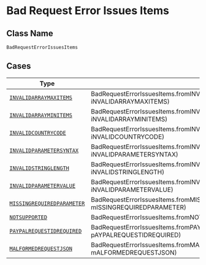 
# Bad Request Error Issues Items

## Class Name

`BadRequestErrorIssuesItems`

## Cases

| Type | Factory Method |
|  --- | --- |
| [`INVALIDARRAYMAXITEMS`](../../../doc/models/invalidarraymaxitems.md) | BadRequestErrorIssuesItems.fromINVALIDARRAYMAXITEMS(INVALIDARRAYMAXITEMS iNVALIDARRAYMAXITEMS) |
| [`INVALIDARRAYMINITEMS`](../../../doc/models/invalidarrayminitems.md) | BadRequestErrorIssuesItems.fromINVALIDARRAYMINITEMS(INVALIDARRAYMINITEMS iNVALIDARRAYMINITEMS) |
| [`INVALIDCOUNTRYCODE`](../../../doc/models/invalidcountrycode.md) | BadRequestErrorIssuesItems.fromINVALIDCOUNTRYCODE(INVALIDCOUNTRYCODE iNVALIDCOUNTRYCODE) |
| [`INVALIDPARAMETERSYNTAX`](../../../doc/models/invalidparametersyntax.md) | BadRequestErrorIssuesItems.fromINVALIDPARAMETERSYNTAX(INVALIDPARAMETERSYNTAX iNVALIDPARAMETERSYNTAX) |
| [`INVALIDSTRINGLENGTH`](../../../doc/models/invalidstringlength.md) | BadRequestErrorIssuesItems.fromINVALIDSTRINGLENGTH(INVALIDSTRINGLENGTH iNVALIDSTRINGLENGTH) |
| [`INVALIDPARAMETERVALUE`](../../../doc/models/invalidparametervalue.md) | BadRequestErrorIssuesItems.fromINVALIDPARAMETERVALUE(INVALIDPARAMETERVALUE iNVALIDPARAMETERVALUE) |
| [`MISSINGREQUIREDPARAMETER`](../../../doc/models/missingrequiredparameter.md) | BadRequestErrorIssuesItems.fromMISSINGREQUIREDPARAMETER(MISSINGREQUIREDPARAMETER mISSINGREQUIREDPARAMETER) |
| [`NOTSUPPORTED`](../../../doc/models/notsupported.md) | BadRequestErrorIssuesItems.fromNOTSUPPORTED(NOTSUPPORTED nOTSUPPORTED) |
| [`PAYPALREQUESTIDREQUIRED`](../../../doc/models/paypalrequestidrequired.md) | BadRequestErrorIssuesItems.fromPAYPALREQUESTIDREQUIRED(PAYPALREQUESTIDREQUIRED pAYPALREQUESTIDREQUIRED) |
| [`MALFORMEDREQUESTJSON`](../../../doc/models/malformedrequestjson.md) | BadRequestErrorIssuesItems.fromMALFORMEDREQUESTJSON(MALFORMEDREQUESTJSON mALFORMEDREQUESTJSON) |

